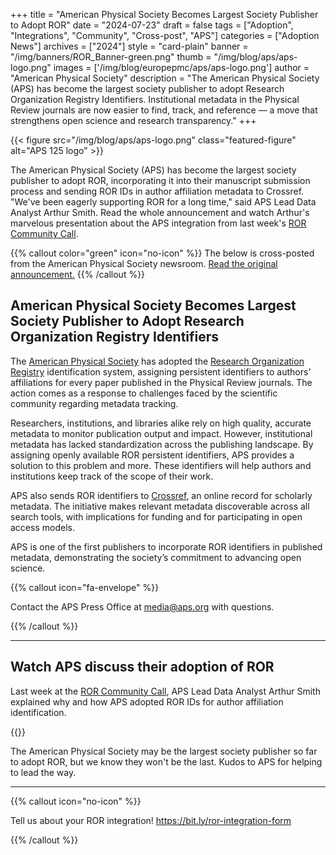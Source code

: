 +++ 
title = "American Physical Society Becomes Largest Society Publisher to Adopt ROR" 
date = "2024-07-23" 
draft = false 
tags = ["Adoption", "Integrations", "Community", "Cross-post", "APS"] 
categories = ["Adoption News"] 
archives = ["2024"]
style = "card-plain" 
banner = "/img/banners/ROR_Banner-green.png"
thumb = "/img/blog/aps/aps-logo.png" 
images = ['/img/blog/europepmc/aps/aps-logo.png']
author = "American Physical Society" 
description = "The American Physical Society (APS) has become the largest society publisher to adopt Research Organization Registry Identifiers. Institutional metadata in the Physical Review journals are now easier to find, track, and reference — a move that strengthens open science and research transparency."
+++ 

{{< figure src="/img/blog/aps/aps-logo.png" class="featured-figure" alt="APS 125 logo" >}}

The American Physical Society (APS) has become the largest society publisher to adopt ROR, incorporating it into their manuscript submission process and sending ROR IDs in author affiliation metadata to Crossref. "We've been eagerly supporting ROR for a long time," said APS Lead Data Analyst Arthur Smith. Read the whole announcement and watch Arthur's marvelous presentation about the APS integration from last week's [ROR Community Call](/events/2024-07-16-ror-community-call). 

{{% callout color="green" icon="no-icon" %}} 
The below is cross-posted from the American Physical Society newsroom. [Read the original announcement.](https://www.aps.org/about/news/2024/07/research-organization-registry)
{{% /callout %}} 

## American Physical Society Becomes Largest Society Publisher to Adopt Research Organization Registry Identifiers

The [American Physical Society](https://www.aps.org/homepage-launch) has adopted the [Research Organization Registry](https://ror.org) identification system, assigning persistent identifiers to authors' affiliations for every paper published in the Physical Review journals. The action comes as a response to challenges faced by the scientific community regarding metadata tracking.

Researchers, institutions, and libraries alike rely on high quality, accurate metadata to monitor publication output and impact. However, institutional metadata has lacked standardization across the publishing landscape. By assigning openly available ROR persistent identifiers, APS provides a solution to this problem and more. These identifiers will help authors and institutions keep track of the scope of their work.

APS also sends ROR identifiers to [Crossref](https://crossref.org), an online record for scholarly metadata. The initiative makes relevant metadata discoverable across all search tools, with implications for funding and for participating in open access models.

APS is one of the first publishers to incorporate ROR identifiers in published metadata, demonstrating the society’s commitment to advancing open science.

{{% callout icon="fa-envelope" %}} 

Contact the APS Press Office at media@aps.org with questions. 

{{% /callout %}} 

--- 

## Watch APS discuss their adoption of ROR 

Last week at the [ROR Community Call](/events/2024-07-16-ror-community-call), APS Lead Data Analyst Arthur Smith explained why and how APS adopted ROR IDs for author affiliation identification. 

{{<youtube id="qH1JXbAxbYU" title="Featured ROR integrator American Physical Society" class="blog-video" >}}

The American Physical Society may be the largest society publisher so far to adopt ROR, but we know they won't be the last. Kudos to APS for helping to lead the way. 

--- 


{{% callout icon="no-icon" %}} 

Tell us about your ROR integration! https://bit.ly/ror-integration-form

{{% /callout %}}


